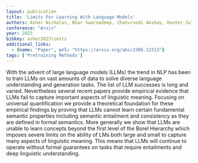 ```yaml
---
layout: publication
title: 'Limits For Learning With Language Models'
authors: Asher Nicholas, Bhar Swarnadeep, Chaturvedi Akshay, Hunter Julie, Paul Soumya
conference: "Arxiv"
year: 2023
bibkey: asher2023limits
additional_links:
  - {name: "Paper", url: "https://arxiv.org/abs/2306.12213"}
tags: ['Pretraining Methods']
---
```

With the advent of large language models (LLMs) the trend in NLP has been to train LLMs on vast amounts of data to solve diverse language understanding and generation tasks. The list of LLM successes is long and varied. Nevertheless several recent papers provide empirical evidence that LLMs fail to capture important aspects of linguistic meaning. Focusing on universal quantification we provide a theoretical foundation for these empirical findings by proving that LLMs cannot learn certain fundamental semantic properties including semantic entailment and consistency as they are defined in formal semantics. More generally we show that LLMs are unable to learn concepts beyond the first level of the Borel Hierarchy which imposes severe limits on the ability of LMs both large and small to capture many aspects of linguistic meaning. This means that LLMs will continue to operate without formal guarantees on tasks that require entailments and deep linguistic understanding.
